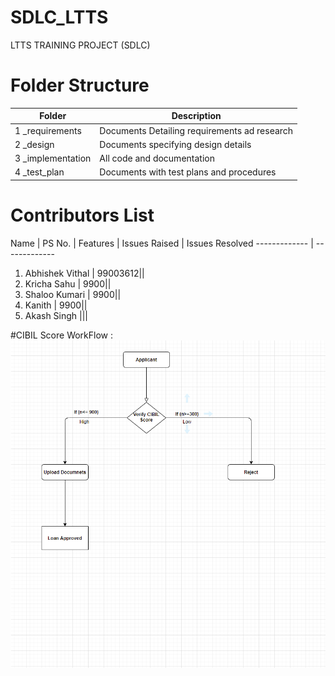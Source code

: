 # SDLC_LTTS
LTTS TRAINING PROJECT (SDLC)

# Folder Structure

Folder |  Description
------------- | -------------
1 _requirements | Documents Detailing requirements ad research
2 _design  | Documents specifying design details
3 _implementation | All code and documentation
4 _test_plan | Documents with test plans and procedures

# Contributors List

Name |  PS No. | Features | Issues Raised | Issues Resolved
------------- | -------------
1) Abhishek Vithal | 99003612||
2) Kricha Sahu | 9900||
3) Shaloo Kumari | 9900||
4) Kanith | 9900||
5) Akash Singh |||

#CIBIL Score WorkFlow :
![alt text](https://github.com/99003612/SDLC_LTTS/blob/main/CIBIL%20SCORE%20WORKFLOW.png)
